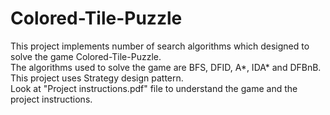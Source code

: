 # Colored-Tile-Puzzle
This project implements number of search algorithms which designed to solve the game Colored-Tile-Puzzle.  
The algorithms used to solve the game are BFS, DFID, A*, IDA* and DFBnB.  
This project uses Strategy design pattern.  
Look at "Project instructions.pdf" file to understand the game and the project instructions.

